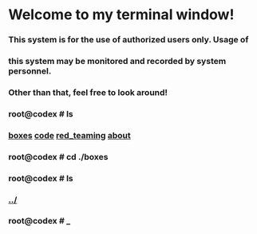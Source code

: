 # Welcome to my terminal window!                                                              
###  This system is for the use of authorized users only.  Usage of   
###  this system may be monitored and recorded by system personnel.
###           Other than that, feel free to look around!  
### root@codex # ls
### [boxes](./boxes.md)    [code](./code.md)    [red_teaming](./red_teaming.md)    [about](./about.md)
### root@codex # cd ./boxes
### root@codex # ls
### [../](../)
### root@codex # _
